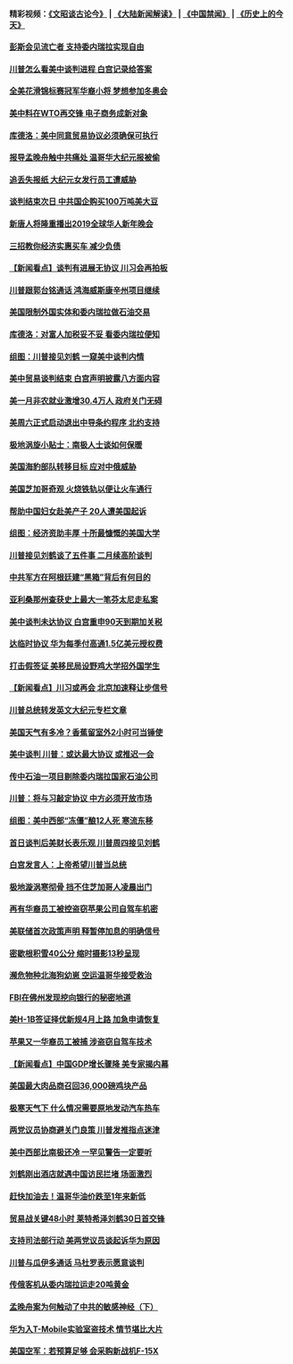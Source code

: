 #### 精彩视频：[《文昭谈古论今》](https://github.com/gfw-breaker/wenzhao) | [《大陆新闻解读》](https://github.com/gfw-breaker/ntdtv-comedy) | [《中国禁闻》](https://github.com/gfw-breaker/ntdtv-news) | [《历史上的今天》](https://github.com/gfw-breaker/today-in-history) 

#### [彭斯会见流亡者 支持委内瑞拉实现自由](../pages/nsc412/n11020031.md?t=02021531) 

#### [川普怎么看美中谈判进程 白宫记录给答案](../pages/nsc412/n11019682.md?t=02021531) 

#### [全美花滑锦标赛冠军华裔小将  梦想参加冬奥会](../pages/nsc412/n11019761.md?t=02021531) 

#### [美中料在WTO再交锋 电子商务成新对象](../pages/nsc412/n11018959.md?t=02021531) 

#### [库德洛：美中同意贸易协议必须确保可执行](../pages/nsc412/n11019036.md?t=02021531) 

#### [报导孟晚舟触中共痛处 温哥华大纪元报被偷](../pages/nsc412/n11019232.md?t=02021531) 

#### [追丢失报纸 大纪元女发行员工遭威胁](../pages/nsc412/n11019384.md?t=02021531) 

#### [谈判结束次日 中共国企购买100万吨美大豆](../pages/nsc412/n11019167.md?t=02021531) 

#### [新唐人将隆重播出2019全球华人新年晚会](../pages/nsc412/n11016043.md?t=02021531) 

#### [三招教你经济实惠买车 减少负债](../pages/nsc412/n11018732.md?t=02021531) 

#### [【新闻看点】谈判有进展无协议 川习会再拍板](../pages/nsc412/n11018718.md?t=02021531) 

#### [川普跟郭台铭通话 鸿海威斯康辛州项目继续](../pages/nsc412/n11018841.md?t=02021531) 

#### [美国限制外国实体和委内瑞拉做石油交易](../pages/nsc412/n11018353.md?t=02021531) 

#### [库德洛：对富人加税妥不妥 看委内瑞拉便知](../pages/nsc412/n11018735.md?t=02021531) 

#### [组图：川普接见刘鹤 一窥美中谈判内情](../pages/nsc412/n11018301.md?t=02021531) 

#### [美中贸易谈判结束 白宫声明披露八方面内容](../pages/nsc412/n11018681.md?t=02021531) 

#### [美一月非农就业激增30.4万人 政府关门无碍](../pages/nsc412/n11018450.md?t=02021531) 

#### [美周六正式启动退出中导条约程序 北约支持](../pages/nsc412/n11018405.md?t=02021531) 

#### [极地涡旋小贴士：南极人士谈如何保暖](../pages/nsc412/n11017984.md?t=02021531) 

#### [美国海豹部队转移目标 应对中俄威胁](../pages/nsc412/n11017801.md?t=02021531) 

#### [美国芝加哥奇观 火烧铁轨以便让火车通行](../pages/nsc412/n11017196.md?t=02021531) 

#### [帮助中国妇女赴美产子 20人遭美国起诉](../pages/nsc412/n11017068.md?t=02021531) 

#### [组图：经济资助丰厚 十所最慷慨的美国大学](../pages/nsc412/n11016519.md?t=02021531) 

#### [川普接见刘鹤谈了五件事 二月续高阶谈判](../pages/nsc412/n11016767.md?t=02021531) 

#### [中共军方在阿根廷建“黑箱”背后有何目的](../pages/nsc412/n11016689.md?t=02021531) 

#### [亚利桑那州查获史上最大一笔芬太尼走私案](../pages/nsc412/n11016442.md?t=02021531) 

#### [美中谈判未达协议 白宫重申90天到期加关税](../pages/nsc412/n11016604.md?t=02021531) 

#### [达临时协议 华为每季付高通1.5亿美元授权费](../pages/nsc412/n11016503.md?t=02021531) 

#### [打击假签证 美移民局设野鸡大学招外国学生](../pages/nsc412/n11016378.md?t=02021531) 

#### [【新闻看点】川习或再会 北京加速释让步信号](../pages/nsc412/n11016108.md?t=02021531) 

#### [川普总统转发英文大纪元专栏文章](../pages/nsc412/n11016258.md?t=02021531) 

#### [美国天气有多冷？香蕉留室外2小时可当锤使](../pages/nsc412/n11016264.md?t=02021531) 

#### [美中谈判 川普：或达最大协议 或推迟一会](../pages/nsc412/n11016270.md?t=02021531) 

#### [传中石油一项目剔除委内瑞拉国家石油公司](../pages/nsc412/n11015982.md?t=02021531) 

#### [川普：将与习敲定协议 中方必须开放市场](../pages/nsc412/n11015814.md?t=02021531) 

#### [组图：美中西部“冻僵”酿12人死 寒流东移](../pages/nsc412/n11015675.md?t=02021531) 

#### [首日谈判后美财长表乐观 川普周四接见刘鹤](../pages/nsc412/n11015436.md?t=02021531) 

#### [白宫发言人：上帝希望川普当总统](../pages/nsc412/n11015016.md?t=02021531) 

#### [极地漩涡寒彻骨 挡不住芝加哥人凌晨出门](../pages/nsc412/n11014521.md?t=02021531) 

#### [再有华裔员工被控盗窃苹果公司自驾车机密](../pages/nsc412/n11014629.md?t=02021531) 

#### [美联储首次政策声明 释暂停加息的明确信号](../pages/nsc412/n11013829.md?t=02021531) 

#### [密歇根积雪40公分 缩时摄影13秒呈现](../pages/nsc412/n11014064.md?t=02021531) 

#### [濒危物种北海狗幼崽 空运温哥华接受救治](../pages/nsc412/n11014164.md?t=02021531) 

#### [FBI在佛州发现挖向银行的秘密地道](../pages/nsc412/n11013871.md?t=02021531) 

#### [美H-1B签证择优新规4月上路 加急申请恢复](../pages/nsc412/n11013875.md?t=02021531) 

#### [苹果又一华裔员工被捕 涉盗窃自驾车技术](../pages/nsc412/n11013848.md?t=02021531) 

#### [【新闻看点】中国GDP增长骤降 美专家揭内幕](../pages/nsc412/n11013286.md?t=02021531) 

#### [美国最大肉品商召回36,000磅鸡块产品](../pages/nsc412/n11013738.md?t=02021531) 

#### [极寒天气下 什么情况需要原地发动汽车热车](../pages/nsc412/n11013707.md?t=02021531) 

#### [两党议员协商避关门良策 川普发推指点迷津](../pages/nsc412/n11013570.md?t=02021531) 

#### [美中西部比南极还冷 一罕见警告一定要听](../pages/nsc412/n11013490.md?t=02021531) 

#### [刘鹤刚出酒店就遇中国访民拦堵 场面激烈](../pages/nsc412/n11013477.md?t=02021531) 

#### [赶快加油去！温哥华油价跌至1年来新低](../pages/nsc412/n11013503.md?t=02021531) 

#### [贸易战关键48小时 莱特希泽刘鹤30日首交锋](../pages/nsc412/n11013347.md?t=02021531) 

#### [支持司法部行动 美两党议员谈起诉华为原因](../pages/nsc412/n11013467.md?t=02021531) 

#### [川普与瓜伊多通话 马杜罗表示愿意谈判](../pages/nsc412/n11013353.md?t=02021531) 

#### [传俄客机从委内瑞拉运走20吨黄金](../pages/nsc412/n11013224.md?t=02021531) 

#### [孟晚舟案为何触动了中共的敏感神经（下）](../pages/nsc412/n11008903.md?t=02021531) 

#### [华为入T-Mobile实验室盗技术 情节堪比大片](../pages/nsc412/n11011032.md?t=02021531) 

#### [美国空军：若预算足够 会采购新战机F-15X](../pages/nsc412/n11012483.md?t=02021531) 

